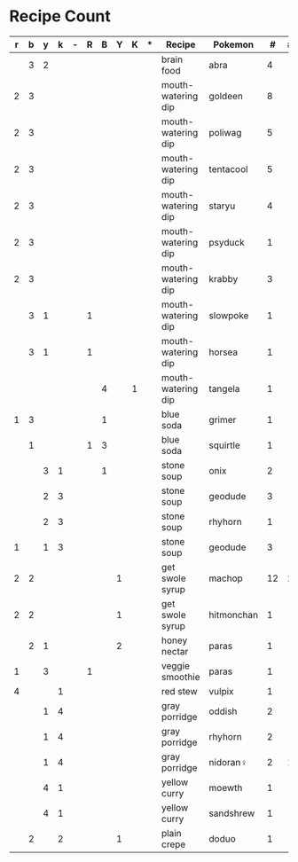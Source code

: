 # Recipe Count

| r | b | y | k | - | R | B | Y | K | * | Recipe             | Pokemon    |  # | # | # |
|---|---|---|---|---|---|---|---|---|---|--------------------|------------|----|---|---|
|   | 3 | 2 |   |   |   |   |   |   |   | brain food         | abra       |  4 |   |   |
| 2 | 3 |   |   |   |   |   |   |   |   | mouth-watering dip | goldeen    |  8 |   |   |
| 2 | 3 |   |   |   |   |   |   |   |   | mouth-watering dip | poliwag    |  5 |   |   |
| 2 | 3 |   |   |   |   |   |   |   |   | mouth-watering dip | tentacool  |  5 |   |   |
| 2 | 3 |   |   |   |   |   |   |   |   | mouth-watering dip | staryu     |  4 |   |   |
| 2 | 3 |   |   |   |   |   |   |   |   | mouth-watering dip | psyduck    |  1 |   |   |
| 2 | 3 |   |   |   |   |   |   |   |   | mouth-watering dip | krabby     |  3 |   |   |
|   | 3 | 1 |   |   | 1 |   |   |   |   | mouth-watering dip | slowpoke   |  1 |   |   |
|   | 3 | 1 |   |   | 1 |   |   |   |   | mouth-watering dip | horsea     |  1 |   |   |
|   |   |   |   |   |   | 4 |   | 1 |   | mouth-watering dip | tangela    |  1 |   |   |
| 1 | 3 |   |   |   |   | 1 |   |   |   | blue soda          | grimer     |  1 |   |   |
|   | 1 |   |   |   | 1 | 3 |   |   |   | blue soda          | squirtle   |  1 |   |   |
|   |   | 3 | 1 |   |   | 1 |   |   |   | stone soup         | onix       |  2 |   |   |
|   |   | 2 | 3 |   |   |   |   |   |   | stone soup         | geodude    |  3 |   |   |
|   |   | 2 | 3 |   |   |   |   |   |   | stone soup         | rhyhorn    |  1 |   |   |
| 1 |   | 1 | 3 |   |   |   |   |   |   | stone soup         | geodude    |  3 |   |   |
| 2 | 2 |   |   |   |   |   | 1 |   |   | get swole syrup    | machop     | 12 | 2 |   |
| 2 | 2 |   |   |   |   |   | 1 |   |   | get swole syrup    | hitmonchan |  1 |   |   |
|   | 2 | 1 |   |   |   |   | 2 |   |   | honey nectar       | paras      |  1 |   |   |
| 1 |   | 3 |   |   | 1 |   |   |   |   | veggie smoothie    | paras      |  1 |   |   |
| 4 |   |   | 1 |   |   |   |   |   |   | red stew           | vulpix     |  1 |   |   |
|   |   | 1 | 4 |   |   |   |   |   |   | gray porridge      | oddish     |  2 |   |   |
|   |   | 1 | 4 |   |   |   |   |   |   | gray porridge      | rhyhorn    |  2 |   |   |
|   |   | 1 | 4 |   |   |   |   |   |   | gray porridge      | nidoran♀   |  2 | 1 | 1 |
|   |   | 4 | 1 |   |   |   |   |   |   | yellow curry       | moewth     |  1 |   |   |
|   |   | 4 | 1 |   |   |   |   |   |   | yellow curry       | sandshrew  |  1 |   |   |
|   | 2 |   | 2 |   |   |   | 1 |   |   | plain crepe        | doduo      |  1 |   |   |
